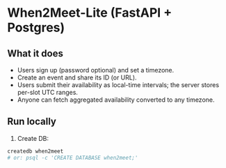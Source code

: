 # When2Meet-Lite (FastAPI + Postgres)

## What it does
- Users sign up (password optional) and set a timezone.
- Create an event and share its ID (or URL).
- Users submit their availability as local-time intervals; the server stores per-slot UTC ranges.
- Anyone can fetch aggregated availability converted to any timezone.

## Run locally

1) Create DB:
```bash
createdb when2meet
# or: psql -c 'CREATE DATABASE when2meet;'
